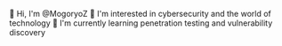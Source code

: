 👋 Hi, I'm @MogoryoZ
👀 I'm interested in cybersecurity and the world of technology
🌱 I'm currently learning penetration testing and vulnerability discovery

<!---
MogoryoZ/MogoryoZ is a ✨ special ✨ repository because its `README.md` (this file) appears on your GitHub profile.
You can click the Preview link to take a look at your changes.
--->
